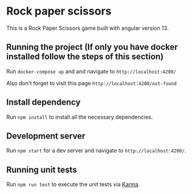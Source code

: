 # Rock paper scissors

This is a Rock Paper Scissors game built with angular version 13.

## Running the project (If only you have docker installed follow the steps of this section)

Run `docker-compose up` and and navigate to `http://localhost:4200/`

Also don't forget to visit this page `http://localhost:4200/not-found`

## Install dependency

Run `npm install` to install all the necessary dependencies.

## Development server

Run `npm start` for a dev server and navigate to `http://localhost:4200/`.

## Running unit tests

Run `npm run test` to execute the unit tests via [Karma](https://karma-runner.github.io).
